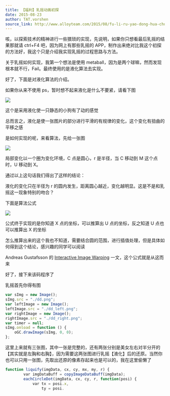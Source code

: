```yaml
---
title: 【福利】乳摇动画初探
date: 2015-08-23
author: TAT.vorshen
source_link: http://www.alloyteam.com/2015/08/fu-li-ru-yao-dong-hua-chu-tan/
---
```


<!-- {% raw %} - for jekyll -->

咳，以探索技术的精神进行一些猥琐的实现，先说明，如果你只想看最后乳摇的结果那就请 ctrl+F4 吧，因为网上有那些乳摇的 APP，制作出来绝对比我这个初探的方法好，我这个只是介绍我实现乳摇的过程思路与方法。

关于乳摇如何实现，我第一个想法是使用 metaball，因为是两个球嘛，然而发现根本就不行，Fail。最终使用的是液化算法去实现。

好了，下面是对液化算法的介绍。

如果你从来不使用 ps，暂时想不起来液化是什么不要紧，请看下图

![](http://www.alloyteam.com/wp-content/uploads/2015/08/1.gif)

这个是采用液化使一只静态的小狗有了动的感觉

总而言之，液化是使一张图片的部分进行平滑的有规律的变化，这个变化有扭曲的平移之感

是如何实现的呢，来看算法，先给一张图

![](http://www.alloyteam.com/wp-content/uploads/2015/08/2.png)

局部变化以一个圈为变化环境，C 点是圆心，r 是半径，当 C 移动到 M 这个点时，U 移动到 X。

通过以上这句话我们得出了这样的结论：

液化的变化只在半径为 r 的圆内发生，距离圆心越近，变化越明显。这是不是和乳摇这一现象特别的吻合？

下面是算法公式

![](http://www.alloyteam.com/wp-content/uploads/2015/08/3.png)

公式终于实现的是你知道 X 点的坐标，可以推算出 U 点的坐标，反之知道 U 点也可以推算出 X 的坐标

怎么推算出来的这个我也不知道，需要结合圆的范围，进行插值处理，但是具体如何得到这个结论，感兴趣的同学可以阅读

Andreas Gustafsson 的 [Interactive Image Warping](http://www.gson.org/thesis/warping-thesis.pdf) 一文，这个公式就是从这而来

好了，接下来该码程序了

乳摇首先你得有图

```javascript
var sImg = new Image();
sImg.src = "./dd.png";
var leftImage = new Image();
leftImage.src = "./dd_left.png";
var rightImage = new Image();
rightImage.src = "./dd_right.png";
var timer = null;
sImg.onload = function () {
    oGC.drawImage(sImg, 0, 0);
};
```

这里上来就有三张图，其中一张是完整的，还有两张分别是美女左右对半分开的【其实就是左胸和右胸】，因为需要这两张图进行乳摇【液化】后的还原。当然你也可以只用一张图，先取出还原的像素存起来也是可以的，我在这里偷懒了

```javascript
function liquify(imgData, cx, cy, mx, my, r) {
        var imgDataBuff = copyImageDataBuff(imgData);
        eachCircleDot(imgData, cx, cy, r, function(posi) {
            var tx = posi.x,
                ty = posi.
```


<!-- {% endraw %} - for jekyll -->